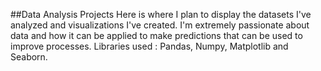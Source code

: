 ##Data Analysis Projects
Here is where I plan to display the datasets I've analyzed and visualizations I've created. I'm extremely passionate about data and how it can be applied to make predictions that can be used to improve processes.
Libraries used : Pandas, Numpy, Matplotlib and Seaborn.
